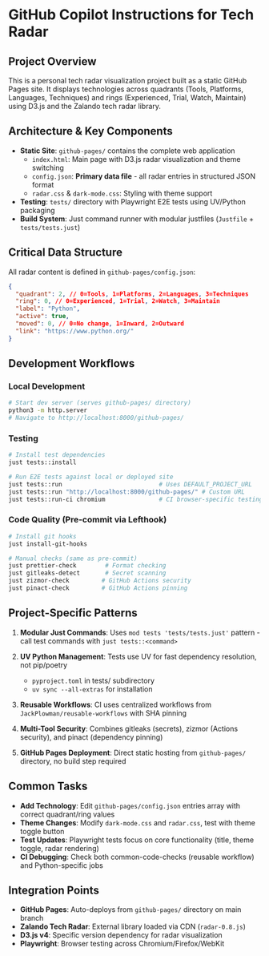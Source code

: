 # GitHub Copilot Instructions for Tech Radar

## Project Overview

This is a personal tech radar visualization project built as a static GitHub Pages site. It displays technologies across quadrants (Tools, Platforms, Languages, Techniques) and rings (Experienced, Trial, Watch, Maintain) using D3.js and the Zalando tech radar library.

## Architecture & Key Components

- **Static Site**: `github-pages/` contains the complete web application
  - `index.html`: Main page with D3.js radar visualization and theme switching
  - `config.json`: **Primary data file** - all radar entries in structured JSON format
  - `radar.css` & `dark-mode.css`: Styling with theme support
- **Testing**: `tests/` directory with Playwright E2E tests using UV/Python packaging
- **Build System**: Just command runner with modular justfiles (`Justfile` + `tests/tests.just`)

## Critical Data Structure

All radar content is defined in `github-pages/config.json`:

```json
{
  "quadrant": 2, // 0=Tools, 1=Platforms, 2=Languages, 3=Techniques
  "ring": 0, // 0=Experienced, 1=Trial, 2=Watch, 3=Maintain
  "label": "Python",
  "active": true,
  "moved": 0, // 0=No change, 1=Inward, 2=Outward
  "link": "https://www.python.org/"
}
```

## Development Workflows

### Local Development

```bash
# Start dev server (serves github-pages/ directory)
python3 -m http.server
# Navigate to http://localhost:8000/github-pages/
```

### Testing

```bash
# Install test dependencies
just tests::install

# Run E2E tests against local or deployed site
just tests::run                           # Uses DEFAULT_PROJECT_URL
just tests::run "http://localhost:8000/github-pages/" # Custom URL
just tests::run-ci chromium               # CI browser-specific testing
```

### Code Quality (Pre-commit via Lefthook)

```bash
# Install git hooks
just install-git-hooks

# Manual checks (same as pre-commit)
just prettier-check        # Format checking
just gitleaks-detect       # Secret scanning
just zizmor-check         # GitHub Actions security
just pinact-check         # GitHub Actions pinning
```

## Project-Specific Patterns

1. **Modular Just Commands**: Uses `mod tests 'tests/tests.just'` pattern - call test commands with `just tests::<command>`

2. **UV Python Management**: Tests use UV for fast dependency resolution, not pip/poetry
   - `pyproject.toml` in tests/ subdirectory
   - `uv sync --all-extras` for installation

3. **Reusable Workflows**: CI uses centralized workflows from `JackPlowman/reusable-workflows` with SHA pinning

4. **Multi-Tool Security**: Combines gitleaks (secrets), zizmor (Actions security), and pinact (dependency pinning)

5. **GitHub Pages Deployment**: Direct static hosting from `github-pages/` directory, no build step required

## Common Tasks

- **Add Technology**: Edit `github-pages/config.json` entries array with correct quadrant/ring values
- **Theme Changes**: Modify `dark-mode.css` and `radar.css`, test with theme toggle button
- **Test Updates**: Playwright tests focus on core functionality (title, theme toggle, radar rendering)
- **CI Debugging**: Check both common-code-checks (reusable workflow) and Python-specific jobs

## Integration Points

- **GitHub Pages**: Auto-deploys from `github-pages/` directory on main branch
- **Zalando Tech Radar**: External library loaded via CDN (`radar-0.8.js`)
- **D3.js v4**: Specific version dependency for radar visualization
- **Playwright**: Browser testing across Chromium/Firefox/WebKit
